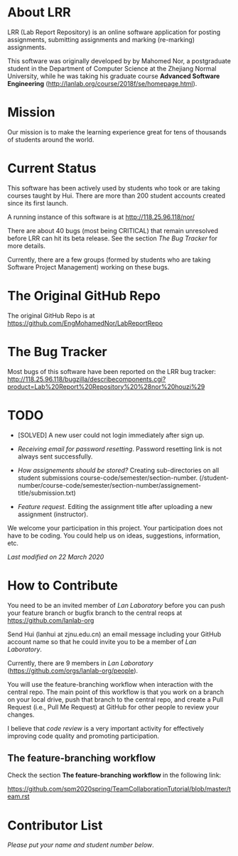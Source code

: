 # About LRR

LRR (Lab Report Repository) is an online software application for posting assignments, submitting assignments and marking (re-marking) assignments.

This software was originally developed by by Mahomed Nor, a postgraduate student in the Department of Computer Science at the Zhejiang Normal University,
while he was taking his graduate course **Advanced Software Engineering** (http://lanlab.org/course/2018f/se/homepage.html).



# Mission

Our mission is to make the learning experience great for tens of thousands of students around the world.



# Current Status

This software has been actively used by students who took or are taking courses taught by Hui.  There are more than 200 student accounts created since its first launch.

A running instance of this software is at http://118.25.96.118/nor/

There are about 40 bugs (most being CRITICAL) that remain unresolved before LRR can hit its beta release.  See the section *The Bug Tracker* for more details.

Currently, there are a few groups (formed by students who are taking Software Project Management) working on these bugs.  



# The Original GitHub Repo

The original GitHub Repo is at https://github.com/EngMohamedNor/LabReportRepo




# The Bug Tracker

Most bugs of this software have been reported on the LRR bug tracker: http://118.25.96.118/bugzilla/describecomponents.cgi?product=Lab%20Report%20Repository%20%28nor%20houzi%29



# TODO

-   [SOLVED] A new user could not login immediately after sign up.

-  *Receiving email for password resetting*. Password resetting link is not always sent successfully.

-  *How assignements should be stored?*  Creating sub-directories on all student submissions course-code/semester/section-number.  (/student-number/course-code/semester/section-number/assignement-title/submission.txt)

-  *Feature request*. Editing the assignment title after uploading a new assignment (instructor).


We welcome your participation in this project.  Your participation does not have to be coding.  You could help us on ideas, suggestions, information, etc.


*Last modified on 22 March 2020*



# How to Contribute

You need to be an invited member of *Lan Laboratory* before you can push your feature branch or bugfix branch to the central reops at https://github.com/lanlab-org 

Send Hui (lanhui at zjnu.edu.cn) an email message including your GitHub account name so that he could invite you to be a member of *Lan Laboratory*.

Currently, there are 9 members in *Lan Laboratory* (https://github.com/orgs/lanlab-org/people).

You will use the feature-branching workflow when interaction with the central repo.  The main point of this workflow is that you work on a branch on your local drive, push that branch
to the central repo, and create a Pull Request (i.e., Pull Me Request) at GitHub for other people to review your changes.

I believe that *code review* is a very important activity for effectively improving code quality and promoting participation.


## The feature-branching workflow

Check the section **The feature-branching workflow** in the following link:

https://github.com/spm2020spring/TeamCollaborationTutorial/blob/master/team.rst



# Contributor List

*Please put your name and student number below*.

